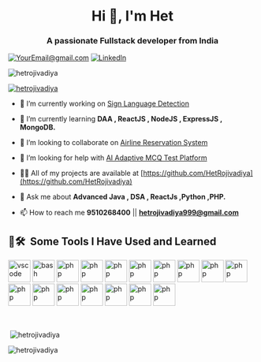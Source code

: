<h1 align="center">Hi 👋, I'm Het</h1>
<h3 align="center">A passionate Fullstack developer from India</h3>

<a href="mailto:hetrojivadiya999@gmail.com">![YourEmail@gmail.com](https://img.shields.io/badge/Gmail-D14836?style=for-the-badge&logo=gmail&logoColor=white)</a>
[![LinkedIn](https://img.shields.io/badge/LinkedIn-0077B5?style=for-the-badge&logo=linkedin&logoColor=white)](https://www.linkedin.com/in/het-rojivadiya-181ab0226)</a>

<p align="left"> <img src="https://komarev.com/ghpvc/?username=hetrojivadiya&label=Profile%20views&color=0e75b6&style=flat" alt="hetrojivadiya" /> </p>

<p align="left"> <a href="https://twitter.com/hetrojivadiya" target="blank"><img src="https://img.shields.io/twitter/follow/hetrojivadiya?logo=twitter&style=for-the-badge" alt="hetrojivadiya" /></a> </p>

- 🔭 I’m currently working on [Sign Language Detection](https://github.com/HetRojivadiya/SignLanguage-Detection-And-Voice-To-Sign-Prediction)

- 🌱 I’m currently learning **DAA , ReactJS , NodeJS , ExpressJS , MongoDB.**

- 👯 I’m looking to collaborate on [Airline Reservation System](https://github.com/HetRojivadiya/Airline-Reservation-System)

- 🤝 I’m looking for help with [AI Adaptive MCQ Test Platform](https://github.com/HetRojivadiya/Adaptive-MCQ-Exam-Platform)

- 👨‍💻 All of my projects are available at [https://github.com/HetRojivadiya](https://github.com/HetRojivadiya)

- 💬 Ask me about **Advanced Java , DSA , ReactJs ,Python ,PHP.**

- 📫 How to reach me **9510268400** || **hetrojivadiya999@gmail.com**


<h2> 🚀🛠 &nbsp;Some Tools I Have Used and Learned</h2>
<p align="left">
<img src="https://cdn.jsdelivr.net/gh/devicons/devicon/icons/vscode/vscode-original.svg" alt="vscode" width="45" height="45"/>
<img src="https://cdn.jsdelivr.net/gh/devicons/devicon/icons/bash/bash-original.svg" alt="bash" width="45" height="45"/>
<img src="https://cdn.jsdelivr.net/gh/devicons/devicon/icons/php/php-original.svg" alt="php" width="45" height="45"/>
<img src="https://cdn.jsdelivr.net/gh/devicons/devicon/icons/javascript/javascript-original.svg" alt="php" width="45" height="45"/>
<img src="https://cdn.jsdelivr.net/gh/devicons/devicon/icons/html5/html5-original.svg" alt="php" width="45" height="45"/>
<img src="https://cdn.jsdelivr.net/gh/devicons/devicon/icons/mysql/mysql-original-wordmark.svg" alt="php" width="45" height="45"/>
<img src="https://cdn.jsdelivr.net/gh/devicons/devicon/icons/css3/css3-original.svg" alt="php" width="45" height="45"/>
<img src="https://cdn.jsdelivr.net/gh/devicons/devicon/icons/linux/linux-original.svg" alt="php" width="45" height="45"/>
<img src="https://cdn.jsdelivr.net/gh/devicons/devicon/icons/firebase/firebase-plain-wordmark.svg" alt="php" width="45" height="45"/>
<img src="https://cdn.jsdelivr.net/gh/devicons/devicon/icons/kotlin/kotlin-original.svg" alt="php" width="45" height="45"/>
<img src="https://cdn.jsdelivr.net/gh/devicons/devicon/icons/react/react-original.svg" alt="php" width="45" height="45"/>
<img src="https://cdn.jsdelivr.net/gh/devicons/devicon/icons/dot-net/dot-net-plain.svg" alt="php" width="45" height="45"/>
<img src="https://cdn.jsdelivr.net/gh/devicons/devicon/icons/figma/figma-original.svg" alt="php" width="45" height="45"/>
<img src="https://cdn.jsdelivr.net/gh/devicons/devicon/icons/bootstrap/bootstrap-original-wordmark.svg" alt="php" width="45" height="45"/>
<img src="https://cdn.jsdelivr.net/gh/devicons/devicon/icons/photoshop/photoshop-plain.svg" alt="php" width="45" height="45"/>
<img src="https://cdn.jsdelivr.net/gh/devicons/devicon/icons/java/java-plain.svg" alt="php" width="45" height="45"/>
<img src="https://cdn.jsdelivr.net/gh/devicons/devicon/icons/c/c-plain.svg" alt="php" width="45" height="45"/>
</p>
<br>
<div>

<p>&nbsp;<img align="center" src="https://github-readme-stats.vercel.app/api?username=hetrojivadiya&show_icons=true&locale=en" alt="hetrojivadiya" /></p>

<p><img align="center" src="https://github-readme-streak-stats.herokuapp.com/?user=hetrojivadiya&" alt="hetrojivadiya" /></p>
</div>
